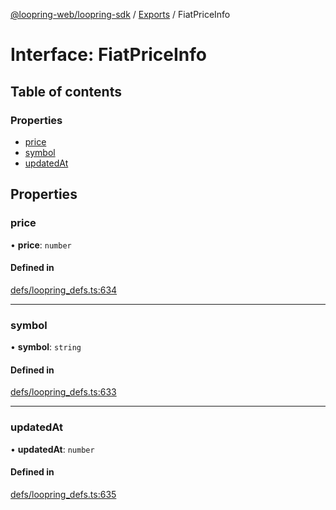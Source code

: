 [@loopring-web/loopring-sdk](../README.md) / [Exports](../modules.md) / FiatPriceInfo

# Interface: FiatPriceInfo

## Table of contents

### Properties

- [price](FiatPriceInfo.md#price)
- [symbol](FiatPriceInfo.md#symbol)
- [updatedAt](FiatPriceInfo.md#updatedat)

## Properties

### price

• **price**: `number`

#### Defined in

[defs/loopring_defs.ts:634](https://github.com/Loopring/loopring_sdk/blob/fd60be9/src/defs/loopring_defs.ts#L634)

___

### symbol

• **symbol**: `string`

#### Defined in

[defs/loopring_defs.ts:633](https://github.com/Loopring/loopring_sdk/blob/fd60be9/src/defs/loopring_defs.ts#L633)

___

### updatedAt

• **updatedAt**: `number`

#### Defined in

[defs/loopring_defs.ts:635](https://github.com/Loopring/loopring_sdk/blob/fd60be9/src/defs/loopring_defs.ts#L635)
